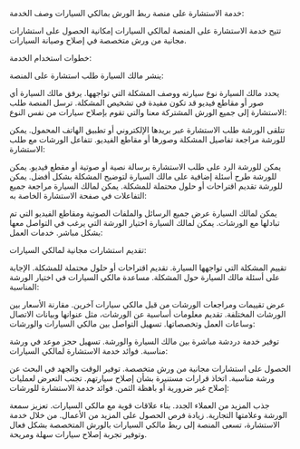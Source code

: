 خدمة الاستشارة على منصة ربط الورش بمالكي السيارات وصف الخدمة:

تتيح خدمة الاستشارة على المنصة لمالكي السيارات إمكانية الحصول على استشارات
مجانية من ورش متخصصة في إصلاح وصيانة السيارات.

خطوات استخدام الخدمة:

ينشر مالك السيارة طلب استشارة على المنصة:

يحدد مالك السيارة نوع سيارته ووصف المشكلة التي تواجهها. يرفق مالك السيارة أي صور
أو مقاطع فيديو قد تكون مفيدة في تشخيص المشكلة. ترسل المنصة طلب الاستشارة إلى
جميع الورش المشتركة معنا والتي تقوم بإصلاح سيارات من نفس النوع:

تتلقى الورشة طلب الاستشارة عبر بريدها الإلكتروني أو تطبيق الهاتف المحمول. يمكن
للورشة مراجعة تفاصيل المشكلة وصورها أو مقاطع الفيديو. تتفاعل الورشات مع طلب
الاستشارة:

يمكن للورشة الرد على طلب الاستشارة برسالة نصية أو صوتية أو مقطع فيديو. يمكن
للورشة طرح أسئلة إضافية على مالك السيارة لتوضيح المشكلة بشكل أفضل. يمكن للورشة
تقديم اقتراحات أو حلول محتملة للمشكلة. يمكن لمالك السيارة مراجعة جميع التفاعلات
في صفحة الاستشارة الخاصة به:

يمكن لمالك السيارة عرض جميع الرسائل والملفات الصوتية ومقاطع الفيديو التي تم
تبادلها مع الورشات. يمكن لمالك السيارة اختيار الورشة التي يرغب في التواصل معها
بشكل مباشر. خدمات العمل:

تقديم استشارات مجانية لمالكي السيارات:

تقييم المشكلة التي تواجهها السيارة. تقديم اقتراحات أو حلول محتملة للمشكلة.
الإجابة على أسئلة مالك السيارة حول المشكلة. مساعدة مالكي السيارات في اختيار
الورشة المناسبة:

عرض تقييمات ومراجعات الورشات من قبل مالكي سيارات آخرين. مقارنة الأسعار بين
الورشات المختلفة. تقديم معلومات أساسية عن الورشات، مثل عنوانها وبيانات الاتصال
وساعات العمل وتخصصاتها. تسهيل التواصل بين مالكي السيارات والورشات:

توفير خدمة دردشة مباشرة بين مالك السيارة والورشة. تسهيل حجز موعد في ورشة مناسبة.
فوائد خدمة الاستشارة لمالكي السيارات:

الحصول على استشارات مجانية من ورش متخصصة. توفير الوقت والجهد في البحث عن ورشة
مناسبة. اتخاذ قرارات مستنيرة بشأن إصلاح سيارتهم. تجنب التعرض لعمليات إصلاح غير
ضرورية أو باهظة الثمن. فوائد خدمة الاستشارة للورشات:

جذب المزيد من العملاء الجدد. بناء علاقات قوية مع مالكي السيارات. تعزيز سمعة
الورشة وعلامتها التجارية. زيادة فرص الحصول على المزيد من الأعمال. من خلال خدمة
الاستشارة، تسعى المنصة إلى ربط مالكي السيارات بالورش المتخصصة بشكل فعال وتوفير
تجربة إصلاح سيارات سهلة ومريحة.
